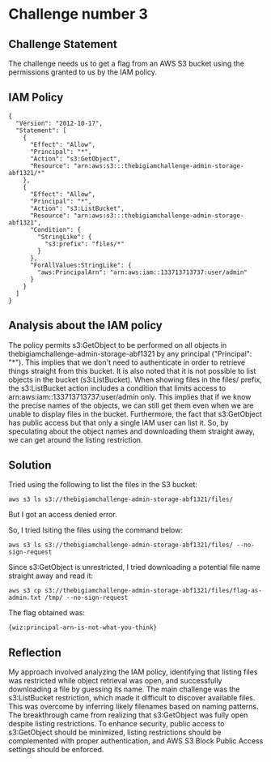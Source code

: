 # Challenge number 3

## Challenge Statement
The challenge needs us to get a flag from an AWS S3 bucket using the permissions granted to us by the IAM policy.

## IAM Policy
```
{
  "Version": "2012-10-17",
  "Statement": [
    {
      "Effect": "Allow",
      "Principal": "*",
      "Action": "s3:GetObject",
      "Resource": "arn:aws:s3:::thebigiamchallenge-admin-storage-abf1321/*"
    },
    {
      "Effect": "Allow",
      "Principal": "*",
      "Action": "s3:ListBucket",
      "Resource": "arn:aws:s3:::thebigiamchallenge-admin-storage-abf1321",
      "Condition": {
        "StringLike": {
          "s3:prefix": "files/*"
        }
      },
      "ForAllValues:StringLike": {
        "aws:PrincipalArn": "arn:aws:iam::133713713737:user/admin"
      }
    }
  ]
}
```
    

## Analysis about the IAM policy

The policy permits s3:GetObject to be performed on all objects in thebigiamchallenge-admin-storage-abf1321 by any principal ("Principal": "*"). This implies that we don't need to authenticate in order to retrieve things straight from this bucket. It is also noted that it is not possible to list objects in the bucket (s3:ListBucket).
When showing files in the files/ prefix, the s3:ListBucket action includes a condition that limits access to arn:aws:iam::133713713737:user/admin only.
This implies that if we know the precise names of the objects, we can still get them even when we are unable to display files in the bucket.
Furthermore, the fact that s3:GetObject has public access but that only a single IAM user can list it. So, by speculating about the object names and downloading them straight away, we can get around the listing restriction.

## Solution

Tried using the following to list the files in the S3 bucket:

```
aws s3 ls s3://thebigiamchallenge-admin-storage-abf1321/files/ 
```
But I got an access denied error.

So, I tried lsiting the files using the command below:

```
aws s3 ls s3://thebigiamchallenge-admin-storage-abf1321/files/ --no-sign-request
```

Since s3:GetObject is unrestricted, I tried downloading a potential file name straight away and read it:

```
aws s3 cp s3://thebigiamchallenge-admin-storage-abf1321/files/flag-as-admin.txt /tmp/ --no-sign-request
```

The flag obtained was:

```
{wiz:principal-arn-is-not-what-you-think}
```
    
## Reflection
My approach involved analyzing the IAM policy, identifying that listing files was restricted while object retrieval was open, and successfully downloading a file by guessing its name. The main challenge was the s3:ListBucket restriction, which made it difficult to discover available files. This was overcome by inferring likely filenames based on naming patterns. The breakthrough came from realizing that s3:GetObject was fully open despite listing restrictions. To enhance security, public access to s3:GetObject should be minimized, listing restrictions should be complemented with proper authentication, and AWS S3 Block Public Access settings should be enforced.
